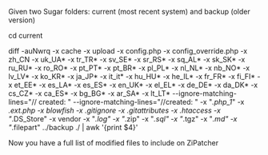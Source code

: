 Given two Sugar folders: current (most recent system) and backup (older version)


cd current


diff -auNwrq -x cache -x upload -x config.php -x config_override.php -x zh_CN -x uk_UA* -x tr_TR* -x sv_SE* -x sr_RS* -x sq_AL* -x sk_SK* -x ru_RU* -x ro_RO* -x pt_PT* -x pt_BR* -x pl_PL* -x nl_NL* -x nb_NO* -x lv_LV* -x ko_KR* -x ja_JP* -x it_it* -x hu_HU* -x he_IL* -x fr_FR* -x fi_FI* -x et_EE* -x es_LA* -x es_ES* -x en_UK* -x el_EL* -x de_DE* -x da_DK* -x cs_CZ* -x ca_ES* -x bg_BG* -x ar_SA* -x lt_LT* --ignore-matching-lines="// created: " --ignore-matching-lines="//created: " -x "*.php_1*" -x *.ext.php -x *blowfish* -x .gitignore -x .gitattributes -x .htaccess -x "*.DS_Store" -x vendor -x "*.log" -x "*.zip" -x "*.sql" -x "*.tgz" -x "*.md" -x "*.filepart" ../backup ./ | awk '{print $4}'


Now you have a full list of modified files to include on ZiPatcher
